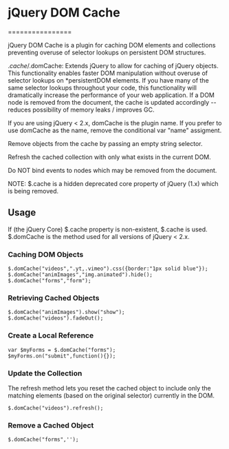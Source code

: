 # jQuery DOM Cache
================

jQuery DOM Cache is a plugin for caching DOM elements and collections preventing overuse of selector lookups on persistent DOM structures.

$.cache/$.domCache: Extends jQuery to allow for caching of jQuery objects.
This functionality enables faster DOM manipulation without overuse
of selector lookups on *persistentDOM elements. If you have many
of the same selector lookups throughout your code, this functionality
will dramatically increase the performance of your web application.
If a DOM node is removed from the document, the cache is updated accordingly -- reduces possibility of memory leaks / improves GC.

If you are using jQuery < 2.x, domCache is the plugin name. If you prefer
to use domCache as the name, remove the conditional var "name" assigment.

Remove objects from the cache by passing an empty string selector.

Refresh the cached collection with only what exists in the current DOM.

Do NOT bind events to nodes which may be removed from the document.

NOTE: $.cache is a hidden deprecated core property of jQuery (1.x) which is being removed.


## Usage

If (the jQuery Core) $.cache property is non-existent, $.cache is used.
$.domCache is the method used for all versions of jQuery < 2.x.

### Caching DOM Objects
	$.domCache("videos",".yt,.vimeo").css({border:"1px solid blue"});
	$.domCache("animImages","img.animated").hide();
	$.domCache("forms","form");

### Retrieving Cached Objects
	$.domCache("animImages").show("show");
	$.domCache("videos").fadeOut();

### Create a Local Reference
	var $myForms = $.domCache("forms");
	$myForms.on("submit",function(){});

### Update the Collection
The refresh method lets you reset the cached object to include only the matching elements (based on the original selector) currently in the DOM.

	$.domCache("videos").refresh();

### Remove a Cached Object
	$.domCache("forms",'');